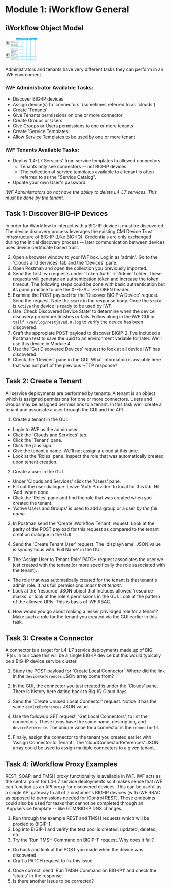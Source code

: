 # Module 1: iWorkflow General

## iWorkflow Object Model

<img src="https://github.com/kreynoldsf5/TechSummit2017iWFLab/blob/master/Modules/images/L4-L7_Service_Creation_diagram.jpg" alt="Drawing" style="width: 100px;"/>

Administrators and tenants have very different tasks they can perform in an iWF environment. 

### iWF Administrator Available Tasks:
* Discover BIG-IP devices
* Assign device(s) to 'connectors' (sometimes referred to as 'clouds')
* Create 'Tenants'
* Give Tenants permissions on one or more connector
* Create Groups or Users 
* Give Groups or Users permissions to one or more tenants
* Create 'Service Templates' 
* Allow Service Templates to be used by one or more tenant

### iWF Tenants Available Tasks:
* Deploy 'L4-L7 Services' from service templates to allowed connectors
  * Tenants only see connectors -- not BIG-IP devices
  * The collection of service templates available to a tenant is often referred to as the "Service Catalog".
* Update your own User's password
  
_iWF Administrators do not have the ability to delete L4-L7 services. This *must* be done by the tenant._



## Task 1: Discover BIG-IP Devices

In order for iWorkflow to interact with a BIG-IP device it must be discovered. The device discovery process leverages the existing CMI Device Trust infrastructure of BIG-IP (Like BIG-IQ). Credentials are only exchanged during the initial discovery process -- later communication between devices uses device certificate based trust. 

2. Open a browser window to your iWF box. Log in as 'admin'. Go to the 'Clouds and Services' tab and the 'Devices' pane.
3. Open Postman and open the collection you previously imported.
4. Send the first two requests under 'Token Auth' -> 'Admin' folder. These requests will generate an authentication token and increase the token timeout. The following steps could be done with basic authentication but its good practice to use the X-F5-AUTH-TOKEN header. 
4. Examine the POST payload for the 'Discover BIGIP-A Device' request. Send the request. Note the ```state``` in the response body. Once the ```state``` is ```Active``` the device is ready to be used by iWF.
5. Use 'Check Discovered Device State' to determine when the device discovery procedure finishes or fails. Follow along in the iWF GUI or ```tailf /var/log/restjavad.0.log``` to verify the device has been discovered.
6. Craft the appropiate POST payload to discover BIGIP-2. I've included a Postman test to save the uuid to an environment variable for later. We'll use this device in Module 4.
7. Use the 'Get Discovered Devices' request to look at all device iWF has discovered.
8. Check the 'Devices' pane in the GUI. What information is avaiable here that was not part of the previous HTTP response?


## Task 2: Create a Tenant
All service deployments are performed by tenants. A tenant is an object which is assigned permissions for one or more connectors. Users and Groups may be assigned permissions to a tenant. In this task we'll create a tenant and associate a user through the GUI and the API.

1. Create a tenant in the GUI.
  * Login to iWF as the admin user.
  * Click the 'Clouds and Services' tab.
  * Click the 'Tenant' pane.
  * Click the plus sign.
  * Give the tenant a name. We'll not assign a cloud at this time.
  * Look at the 'Roles' pane. Inspect the role that was automatically created upon tenant creation.

2. Create a user in the GUI.
  * Under 'Clouds and Services' click the 'Users' pane.
  * Fill out the user dialogue. Leave 'Auth Provider' to local for this lab. Hit 'Add' when done.
  * Click the 'Roles' pane and find the role that was created when you created the tenant.
  * 'Active Users and Groups' is used to add a group or a user _by the full name_.

3. In Postman send the 'Create iWorkflow Tenant' request. Look at the parity of the POST payload for this request as compared to the tenant creation dialogue in the GUI.

4. Send the 'Create Tenant User' request. The 'displayName' JSON value is synonymous with 'Full Name' in the GUI.

5. The 'Assign User to Tenant Role' PATCH request associates the user we just created with the tenant (or more specifically the role associated with the tenant). 
  * The role that was automatically created for the tenant is that tenant's admin role. It has full permissions *under that tenant*. 
  * Look at the 'resource' JSON object that includes allowed 'resource masks' or look at the role's permissions in the GUI. Look at the pattern of the allowed URIs. This is basis of iWF RBAC.

6. How would you go about making a lesser privlidged role for a tenant? Make such a role for the tenant you created via the GUI earlier in this task.


## Task 3: Create a Connector
A connector is a target for L4-L7 service deployments made up of BIG-IP(s). In our case this will be a single BIG-IP device but this would typically be a BIG-IP device service cluster. 

1. Study the POST payload for 'Create Local Connector'. Where did the link in the ```deviceReferences``` JSON array come from?

2. In the GUI, the connector you just created is under the 'Clouds' pane. There is history here dating back to Big-IQ Cloud days.

3. Send the 'Create Unused Local Connector' request. Notice it has the same ```deviceReferences``` JSON value.

3. Use the followup GET request, 'Get Local Connectors', to list the connectors. These items have the same name, description, and ```deviceReference```. The unique value for a connector is the ```connectorId```. 

4. Finally, assign the connector to the tenant you created earlier with 'Assign Connector to Tenant'. The 'cloudConnectorReferences' JSON array could be used to assign multiple connectors to a given tenant.


## Task 4: iWorkflow Proxy Examples
REST, SOAP, and TMSH proxy functionality is available in iWF. iWF acts as the central point for L4-L7 service deployments so it makes sense that iWF can function as an API proxy for discovered devices. This can be useful as a single API gateway to all of a customer's BIG-IP devices (with iWF RBAC as opposed to permissions needed for iControl REST). These endpoints could also be used for tasks that cannot be completed through an iApp/service template -- like GTM/BIG-IP DNS changes.

1. Run through the example REST and TMSH requests which will be proxied to BIGIP-1. 
2. Log into BIGIP-1 and verify the test pool is created, updated, deleted, etc.
3. Try the 'Run TMSH Command on BIGIP-1' request. Why does it fail?
  * Go back and look at the POST you made when the device was discovered.
  * Craft a PATCH request to fix this issue.
4. Once correct, send 'Run TMSH Command on BIG-IP1' and check the 'status' in the response.
5. Is there another issue to be corrected?


